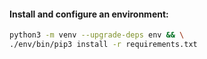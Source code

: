 #### Install and configure an environment:
```bash
python3 -m venv --upgrade-deps env && \
./env/bin/pip3 install -r requirements.txt
```
